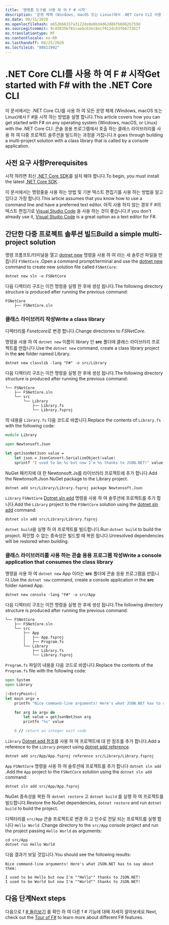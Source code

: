 ```yaml
---
title: '명령줄 도구를 사용 하 여 F # 시작'
description: '운영 체제 (Windows, macOS 또는 Linux)에서 .NET Core CLI 사용 하 여 F #에서 간단한 다중 프로젝트 솔루션을 빌드하는 방법에 대해 알아봅니다.'
ms.date: 08/15/2020
ms.openlocfilehash: e652b66337a3122de8e6bd4d62d86fb6082b759d
ms.sourcegitcommit: 9c45035b781caebc63ec8ecf912dc83fb6723b1f
ms.translationtype: MT
ms.contentlocale: ko-KR
ms.lasthandoff: 08/25/2020
ms.locfileid: "88811992"
---
```

# <a name="get-started-with-f-with-the-net-core-cli"></a><span data-ttu-id="fb2fb-103">.NET Core CLI를 사용 하 여 F # 시작</span><span class="sxs-lookup"><span data-stu-id="fb2fb-103">Get started with F# with the .NET Core CLI</span></span>

<span data-ttu-id="fb2fb-104">이 문서에서는 .NET Core CLI를 사용 하 여 모든 운영 체제 (Windows, macOS 또는 Linux)에서 F #을 시작 하는 방법을 설명 합니다.</span><span class="sxs-lookup"><span data-stu-id="fb2fb-104">This article covers how you can get started with F# on any operating system (Windows, macOS, or Linux) with the .NET Core CLI.</span></span> <span data-ttu-id="fb2fb-105">콘솔 응용 프로그램에서 호출 하는 클래스 라이브러리를 사용 하 여 다중 프로젝트 솔루션을 빌드하는 과정을 거칩니다.</span><span class="sxs-lookup"><span data-stu-id="fb2fb-105">It goes through building a multi-project solution with a class library that is called by a console application.</span></span>

## <a name="prerequisites"></a><span data-ttu-id="fb2fb-106">사전 요구 사항</span><span class="sxs-lookup"><span data-stu-id="fb2fb-106">Prerequisites</span></span>

<span data-ttu-id="fb2fb-107">시작 하려면 최신 [.NET Core SDK](https://dotnet.microsoft.com/download)를 설치 해야 합니다.</span><span class="sxs-lookup"><span data-stu-id="fb2fb-107">To begin, you must install the latest [.NET Core SDK](https://dotnet.microsoft.com/download).</span></span>

<span data-ttu-id="fb2fb-108">이 문서에서는 명령줄을 사용 하는 방법 및 기본 텍스트 편집기를 사용 하는 방법을 알고 있다고 가정 합니다.</span><span class="sxs-lookup"><span data-stu-id="fb2fb-108">This article assumes that you know how to use a command line and have a preferred text editor.</span></span> <span data-ttu-id="fb2fb-109">아직 사용 하지 않는 경우 F #의 텍스트 편집기로 [Visual Studio Code](get-started-vscode.md) 을 사용 하는 것이 좋습니다.</span><span class="sxs-lookup"><span data-stu-id="fb2fb-109">If you don't already use it, [Visual Studio Code](get-started-vscode.md) is a great option as a text editor for F#.</span></span>

## <a name="build-a-simple-multi-project-solution"></a><span data-ttu-id="fb2fb-110">간단한 다중 프로젝트 솔루션 빌드</span><span class="sxs-lookup"><span data-stu-id="fb2fb-110">Build a simple multi-project solution</span></span>

<span data-ttu-id="fb2fb-111">명령 프롬프트/터미널을 열고 [dotnet new](../../core/tools/dotnet-new.md) 명령을 사용 하 여 라는 새 솔루션 파일을 만듭니다 `FSNetCore` .</span><span class="sxs-lookup"><span data-stu-id="fb2fb-111">Open a command prompt/terminal and use the [dotnet new](../../core/tools/dotnet-new.md) command to create new solution file called `FSNetCore`:</span></span>

```dotnetcli
dotnet new sln -o FSNetCore
```

<span data-ttu-id="fb2fb-112">다음 디렉터리 구조는 이전 명령을 실행 한 후에 생성 됩니다.</span><span class="sxs-lookup"><span data-stu-id="fb2fb-112">The following directory structure is produced after running the previous command:</span></span>

```console
FSNetCore
    ├── FSNetCore.sln
```

### <a name="write-a-class-library"></a><span data-ttu-id="fb2fb-113">클래스 라이브러리 작성</span><span class="sxs-lookup"><span data-stu-id="fb2fb-113">Write a class library</span></span>

<span data-ttu-id="fb2fb-114">디렉터리를 *Fsnetcore*로 변경 합니다.</span><span class="sxs-lookup"><span data-stu-id="fb2fb-114">Change directories to *FSNetCore*.</span></span>

<span data-ttu-id="fb2fb-115">명령을 사용 하 여 `dotnet new` 이름이 library 인 **src** 폴더에 클래스 라이브러리 프로젝트를 만듭니다.</span><span class="sxs-lookup"><span data-stu-id="fb2fb-115">Use the `dotnet new` command, create a class library project in the **src** folder named Library.</span></span>

```dotnetcli
dotnet new classlib -lang "F#" -o src/Library
```

<span data-ttu-id="fb2fb-116">다음 디렉터리 구조는 이전 명령을 실행 한 후에 생성 됩니다.</span><span class="sxs-lookup"><span data-stu-id="fb2fb-116">The following directory structure is produced after running the previous command:</span></span>

```console
└── FSNetCore
    ├── FSNetCore.sln
    └── src
        └── Library
            ├── Library.fs
            └── Library.fsproj
```

<span data-ttu-id="fb2fb-117">의 내용을 `Library.fs` 다음 코드로 바꿉니다.</span><span class="sxs-lookup"><span data-stu-id="fb2fb-117">Replace the contents of `Library.fs` with the following code:</span></span>

```fsharp
module Library

open Newtonsoft.Json

let getJsonNetJson value =
    let json = JsonConvert.SerializeObject(value)
    sprintf "I used to be %s but now I'm %s thanks to JSON.NET!" value json
```

<span data-ttu-id="fb2fb-118">NuGet 패키지에 대 한 Newtonsoft.Js를 라이브러리 프로젝트에 추가 합니다.</span><span class="sxs-lookup"><span data-stu-id="fb2fb-118">Add the Newtonsoft.Json NuGet package to the Library project.</span></span>

```dotnetcli
dotnet add src/Library/Library.fsproj package Newtonsoft.Json
```

<span data-ttu-id="fb2fb-119">`Library` `FSNetCore` [Dotnet sln add](../../core/tools/dotnet-sln.md) 명령을 사용 하 여 솔루션에 프로젝트를 추가 합니다.</span><span class="sxs-lookup"><span data-stu-id="fb2fb-119">Add the `Library` project to the `FSNetCore` solution using the [dotnet sln add](../../core/tools/dotnet-sln.md) command:</span></span>

```dotnetcli
dotnet sln add src/Library/Library.fsproj
```

<span data-ttu-id="fb2fb-120">`dotnet build`을 실행 하 여 프로젝트를 빌드합니다.</span><span class="sxs-lookup"><span data-stu-id="fb2fb-120">Run `dotnet build` to build the project.</span></span> <span data-ttu-id="fb2fb-121">확인할 수 없는 종속성은 빌드할 때 복원 됩니다.</span><span class="sxs-lookup"><span data-stu-id="fb2fb-121">Unresolved dependencies will be restored when building.</span></span>

### <a name="write-a-console-application-that-consumes-the-class-library"></a><span data-ttu-id="fb2fb-122">클래스 라이브러리를 사용 하는 콘솔 응용 프로그램 작성</span><span class="sxs-lookup"><span data-stu-id="fb2fb-122">Write a console application that consumes the class library</span></span>

<span data-ttu-id="fb2fb-123">명령을 사용 하 여 `dotnet new` App 이라는 **src** 폴더에 콘솔 응용 프로그램을 만듭니다.</span><span class="sxs-lookup"><span data-stu-id="fb2fb-123">Use the `dotnet new` command, create a console application in the **src** folder named App.</span></span>

```dotnetcli
dotnet new console -lang "F#" -o src/App
```

<span data-ttu-id="fb2fb-124">다음 디렉터리 구조는 이전 명령을 실행 한 후에 생성 됩니다.</span><span class="sxs-lookup"><span data-stu-id="fb2fb-124">The following directory structure is produced after running the previous command:</span></span>

```console
└── FSNetCore
    ├── FSNetCore.sln
    └── src
        ├── App
        │   ├── App.fsproj
        │   ├── Program.fs
        └── Library
            ├── Library.fs
            └── Library.fsproj
```

<span data-ttu-id="fb2fb-125">`Program.fs` 파일의 내용을 다음 코드로 바꿉니다.</span><span class="sxs-lookup"><span data-stu-id="fb2fb-125">Replace the contents of the `Program.fs` file with the following code:</span></span>

```fsharp
open System
open Library

[<EntryPoint>]
let main argv =
    printfn "Nice command-line arguments! Here's what JSON.NET has to say about them:"

    for arg in argv do
        let value = getJsonNetJson arg
        printfn "%s" value

    0 // return an integer exit code
```

<span data-ttu-id="fb2fb-126">`Library` [Dotnet add 참조](../../core/tools/dotnet-add-reference.md)를 사용 하 여 프로젝트에 대 한 참조를 추가 합니다.</span><span class="sxs-lookup"><span data-stu-id="fb2fb-126">Add a reference to the `Library` project using [dotnet add reference](../../core/tools/dotnet-add-reference.md).</span></span>

```dotnetcli
dotnet add src/App/App.fsproj reference src/Library/Library.fsproj
```

<span data-ttu-id="fb2fb-127">`App` `FSNetCore` 명령을 사용 하 여 솔루션에 프로젝트를 추가 합니다 `dotnet sln add` .</span><span class="sxs-lookup"><span data-stu-id="fb2fb-127">Add the `App` project to the `FSNetCore` solution using the `dotnet sln add` command:</span></span>

```dotnetcli
dotnet sln add src/App/App.fsproj
```

<span data-ttu-id="fb2fb-128">NuGet 종속성을 복원 하 `dotnet restore` 고 `dotnet build` 를 실행 하 여 프로젝트를 빌드합니다.</span><span class="sxs-lookup"><span data-stu-id="fb2fb-128">Restore the NuGet dependencies, `dotnet restore` and run `dotnet build` to build the project.</span></span>

<span data-ttu-id="fb2fb-129">디렉터리를 `src/App` 콘솔 프로젝트로 변경 하 고 인수로 전달 되는 프로젝트를 실행 합니다 `Hello World` .</span><span class="sxs-lookup"><span data-stu-id="fb2fb-129">Change directory to the `src/App` console project and run the project passing `Hello World` as arguments:</span></span>

```dotnetcli
cd src/App
dotnet run Hello World
```

<span data-ttu-id="fb2fb-130">다음 결과가 보일 것입니다.</span><span class="sxs-lookup"><span data-stu-id="fb2fb-130">You should see the following results:</span></span>

```console
Nice command-line arguments! Here's what JSON.NET has to say about them:

I used to be Hello but now I'm ""Hello"" thanks to JSON.NET!
I used to be World but now I'm ""World"" thanks to JSON.NET!
```

## <a name="next-steps"></a><span data-ttu-id="fb2fb-131">다음 단계</span><span class="sxs-lookup"><span data-stu-id="fb2fb-131">Next steps</span></span>

<span data-ttu-id="fb2fb-132">다음으로 f [# 둘러보기](../tour.md) 를 확인 하 여 다른 f # 기능에 대해 자세히 알아보세요.</span><span class="sxs-lookup"><span data-stu-id="fb2fb-132">Next, check out the [Tour of F#](../tour.md) to learn more about different F# features.</span></span>
